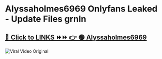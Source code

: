 
 # Alyssaholmes6969 Onlyfans Leaked - Update Files grnln

## <h2><a href="https://clipsfans.com/Alyssaholmes6969&ref=git">🔗 Click to LINKS ⏩⏩ 👉 🟢 Alyssaholmes6969 </a></h2>

<a href="https://clipsfans.com/Alyssaholmes6969&ref=git" rel="nofollow" data-target="animated-image.originalLink"><img src="https://i.ibb.co.com/xMMVF88/686577567.gif" alt="Viral Video Original" style="max-width: 100%; display: inline-block;" data-target="animated-image.originalImage"></a>

